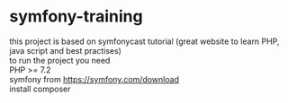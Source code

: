 # symfony-training
this project is based on symfonycast tutorial (great website to learn PHP, java script and best practises) <br/>
to run the project you need <br/>
PHP >= 7.2 <br/>
symfony from https://symfony.com/download <br/>
install composer 
